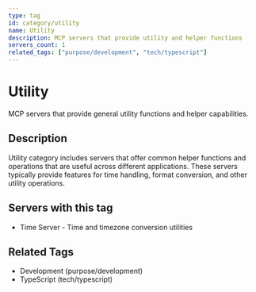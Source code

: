```yaml
---
type: tag
id: category/utility
name: Utility
description: MCP servers that provide utility and helper functions
servers_count: 1
related_tags: ["purpose/development", "tech/typescript"]
---
```


# Utility

MCP servers that provide general utility functions and helper capabilities.

## Description

Utility category includes servers that offer common helper functions and operations that are useful across different applications. These servers typically provide features for time handling, format conversion, and other utility operations.

## Servers with this tag

- Time Server - Time and timezone conversion utilities

## Related Tags

- Development (purpose/development)
- TypeScript (tech/typescript)